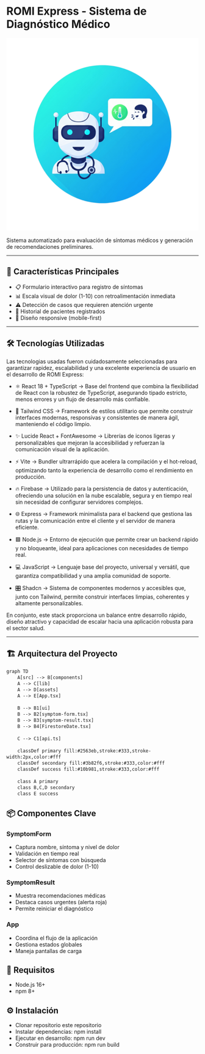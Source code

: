 # ROMI Express - Sistema de Diagnóstico Médico

![ROMI Express Logo](./src/assets/logo1.png)

Sistema automatizado para evaluación de síntomas médicos y generación de recomendaciones preliminares.

---

## 🚀 Características Principales

- 📋 Formulario interactivo para registro de síntomas  
- 📊 Escala visual de dolor (1-10) con retroalimentación inmediata  
- ⚠️ Detección de casos que requieren atención urgente  
- 📑 Historial de pacientes registrados  
- 📱 Diseño responsive (mobile-first)  

---

## 🛠️ Tecnologías Utilizadas

Las tecnologias usadas fueron cuidadosamente seleccionadas para garantizar rapidez, escalabilidad y una excelente experiencia de usuario en el desarrollo de ROMI Express:

- ⚛️ React 18 + TypeScript → Base del frontend que combina la flexibilidad de React con la robustez de TypeScript, asegurando tipado estricto, menos errores y un flujo de desarrollo más confiable.

- 🎨 Tailwind CSS → Framework de estilos utilitario que permite construir interfaces modernas, responsivas y consistentes de manera ágil, manteniendo el código limpio.

- ✨ Lucide React + FontAwesome → Librerías de iconos ligeras y personalizables que mejoran la accesibilidad y refuerzan la comunicación visual de la aplicación.

- ⚡ Vite → Bundler ultrarrápido que acelera la compilación y el hot-reload, optimizando tanto la experiencia de desarrollo como el rendimiento en producción.

- 🔥 Firebase → Utilizado para la persistencia de datos y autenticación, ofreciendo una solución en la nube escalable, segura y en tiempo real sin necesidad de configurar servidores complejos.

- 🌐 Express → Framework minimalista para el backend que gestiona las rutas y la comunicación entre el cliente y el servidor de manera eficiente.

- 🟩 Node.js → Entorno de ejecución que permite crear un backend rápido y no bloqueante, ideal para aplicaciones con necesidades de tiempo real.

- 💻 JavaScript → Lenguaje base del proyecto, universal y versátil, que garantiza compatibilidad y una amplia comunidad de soporte.

- 🎛️ Shadcn → Sistema de componentes modernos y accesibles que, junto con Tailwind, permite construir interfaces limpias, coherentes y altamente personalizables.

En conjunto, este stack proporciona un balance entre desarrollo rápido, diseño atractivo y capacidad de escalar hacia una aplicación robusta para el sector salud.

---

## 🏗️ Arquitectura del Proyecto

```mermaid
graph TD
    A[src] --> B[components]
    A --> C[lib]
    A --> D[assets]
    A --> E[App.tsx]
    
    B --> B1[ui]
    B --> B2[symptom-form.tsx]
    B --> B3[symptom-result.tsx]
    B --> B4[FirestoreDate.tsx]
    
    C --> C1[api.ts]
    
    classDef primary fill:#2563eb,stroke:#333,stroke-width:2px,color:#fff
    classDef secondary fill:#3b82f6,stroke:#333,color:#fff
    classDef success fill:#10b981,stroke:#333,color:#fff
    
    class A primary
    class B,C,D secondary
    class E success
```

## 📦 Componentes Clave 
### SymptomForm 
- Captura nombre, síntoma y nivel de dolor
- Validación en tiempo real
- Selector de síntomas con búsqueda
- Control deslizable de dolor (1-10)

### SymptomResult 
- Muestra recomendaciones médicas
- Destaca casos urgentes (alerta roja)
- Permite reiniciar el diagnóstico

### App 
- Coordina el flujo de la aplicación
- Gestiona estados globales
- Maneja pantallas de carga

## 📌 Requisitos 
- Node.js 16+
- npm 8+

## ⚙️ Instalación 
- Clonar repositorio este repositorio
- Instalar dependencias: npm install
- Ejecutar en desarrollo: npm run dev
- Construir para producción: npm run build
